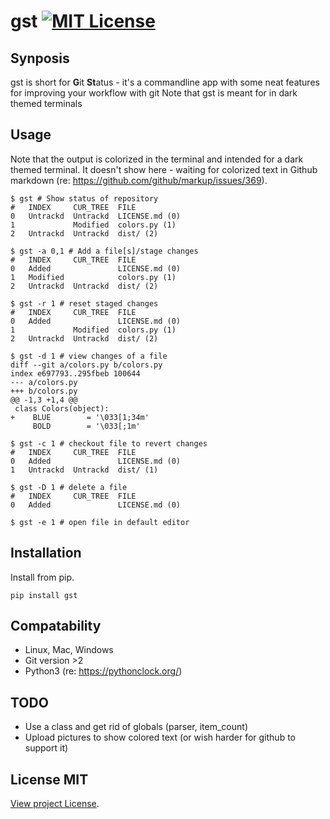 # gst [![MIT License][license-badge]](LICENSE.md)

## Synposis
gst is short for **G**it **St**atus - it's a commandline app with some neat features for improving your workflow with git
Note that gst is meant for in dark themed terminals

## Usage
Note that the output is colorized in the terminal and intended for a dark themed terminal. It doesn't show here - waiting for colorized text in Github markdown (re: https://github.com/github/markup/issues/369).
```
$ gst # Show status of repository
#   INDEX     CUR_TREE  FILE
0   Untrackd  Untrackd  LICENSE.md (0)
1             Modified  colors.py (1)
2   Untrackd  Untrackd  dist/ (2)

$ gst -a 0,1 # Add a file[s]/stage changes
#   INDEX     CUR_TREE  FILE
0   Added               LICENSE.md (0)
1   Modified            colors.py (1)
2   Untrackd  Untrackd  dist/ (2)

$ gst -r 1 # reset staged changes
#   INDEX     CUR_TREE  FILE
0   Added               LICENSE.md (0)
1             Modified  colors.py (1)
2   Untrackd  Untrackd  dist/ (2)

$ gst -d 1 # view changes of a file
diff --git a/colors.py b/colors.py
index e697793..295fbeb 100644
--- a/colors.py
+++ b/colors.py
@@ -1,3 +1,4 @@
 class Colors(object):
+    BLUE        = '\033[1;34m'
     BOLD        = '\033[;1m'

$ gst -c 1 # checkout file to revert changes
#   INDEX     CUR_TREE  FILE
0   Added               LICENSE.md (0)
1   Untrackd  Untrackd  dist/ (1)

$ gst -D 1 # delete a file
#   INDEX     CUR_TREE  FILE
0   Added               LICENSE.md (0)

$ gst -e 1 # open file in default editor
```

## Installation
Install from pip.
```
pip install gst
```

## Compatability
- Linux, Mac, Windows
- Git version >2
- Python3 (re: https://pythonclock.org/)

## TODO
- Use a class and get rid of globals (parser, item_count)
- Upload pictures to show colored text (or wish harder for github to support it)

## License MIT
[View project License](LICENSE.md).

[license-badge]: https://img.shields.io/badge/license-MIT-007EC7.svg
